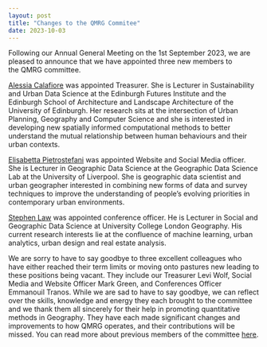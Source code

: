 ```yaml
---
layout: post
title: "Changes to the QMRG Commitee"
date: 2023-10-03
---
```


Following our Annual General Meeting on the 1st September 2023, we are pleased to announce that we have appointed three new members to the QMRG committee.

[Alessia Calafiore](https://aelissa.github.io/) was appointed Treasurer. She is Lecturer in Sustainability and Urban Data Science at the Edinburgh Futures Institute and the Edinburgh School of Architecture and Landscape Architecture of the University of Edinburgh.
Her research sits at the intersection of Urban Planning, Geography and Computer Science and she is interested in developing new spatially informed computational methods to better understand the mutual relationship between human behaviours and their urban contexts.

[Elisabetta Pietrostefani](https://www.pietrostefani.com/) was appointed Website and Social Media officer. She is  Lecturer in Geographic Data Science at the Geographic Data Science Lab at the University of Liverpool. She is geographic data scientist and urban geographer interested in combining new forms of data and survey techniques to improve the understanding of people’s evolving priorities in contemporary urban environments.

[Stephen Law](https://www.ucl.ac.uk/bartlett/architecture/people/mphil-phd/stephen-law) was appointed conference officer. He is Lecturer in Social and Geographic Data Science at University College London Geography. His current research interests lie at the confluence of machine learning, urban analytics, urban design and real estate analysis.

We are sorry to have to say goodbye to three excellent colleagues who have either reached their term limits or moving onto pastures new leading to these positions being vacant. They include our Treasurer Levi Wolf, Social Media and Website Officer Mark Green, and Conferences Officer Emmanouil Tranos. While we are sad to have to say goodbye, we can reflect over the skills, knowledge and energy they each brought to the committee and we thank them all sincerely for their help in promoting quantitative methods in Geography. They have each made significant changes and improvements to how QMRG operates, and their contributions will be missed. You can read more about previous members of the committee [here](https://qmrg.github.io/history_of_qmrg).
